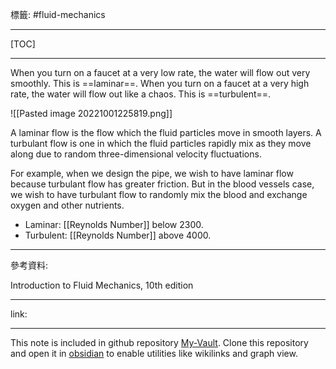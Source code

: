 標籤: #fluid-mechanics 

---

[TOC]

---

When you turn on a faucet at a very low rate, the water will flow out very smoothly. This is ==laminar==.
When you turn on a faucet at a very high rate, the water will flow out like a chaos. This is ==turbulent==.

![[Pasted image 20221001225819.png]]

A laminar flow is the flow which the fluid particles move in smooth layers. 
A turbulant flow is one in which the fluid particles rapidly mix as they move along due to random three-dimensional velocity fluctuations.

For example, when we design the pipe, we wish to have laminar flow because turbulant flow has greater friction.
But in the blood vessels case, we wish to have turbulant flow to randomly mix the blood and exchange oxygen and other nutrients.

- Laminar: [[Reynolds Number]] below 2300.
- Turbulent: [[Reynolds Number]] above 4000.

---

參考資料:

Introduction to Fluid Mechanics, 10th edition

---

link:


---

This note is included in github repository [My-Vault](https://github.com/LittleD3092/My-Vault.git). Clone this repository and open it in [obsidian](https://obsidian.md/) to enable utilities like wikilinks and graph view.